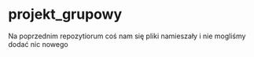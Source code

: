 # projekt_grupowy
Na poprzednim repozytiorum coś nam się pliki namieszały i nie mogliśmy dodać nic nowego
